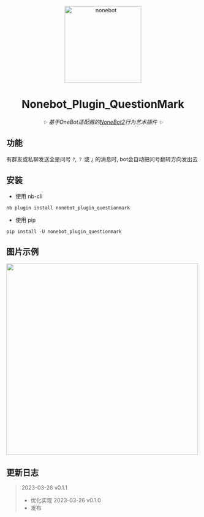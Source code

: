 <p align="center">
  <a href="https://v2.nonebot.dev/"><img src="https://v2.nonebot.dev/logo.png" width="200" height="200" alt="nonebot"></a>
</p>

<div align="center">
  
# Nonebot_Plugin_QuestionMark
  
_✨ 基于OneBot适配器的[NoneBot2](https://v2.nonebot.dev/)行为艺术插件 ✨_
  
</div>

## 功能

有群友或私聊发送全是问号 `?`, `？` 或 `¿` 的消息时, bot会自动把问号翻转方向发出去

## 安装

- 使用 nb-cli

```
nb plugin install nonebot_plugin_questionmark
```

- 使用 pip

```
pip install -U nonebot_plugin_questionmark
```

## 图片示例
<div align="left">
  <img src="https://user-images.githubusercontent.com/52584526/227783077-b490dad2-5e1a-42eb-b455-53f381934497.png" width="500" />
</div>

## 更新日志
> 2023-03-26 v0.1.1
> - 优化实现
> 2023-03-26 v0.1.0
> - 发布

